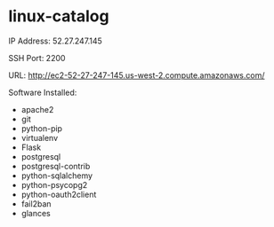 # linux-catalog

IP Address: 52.27.247.145

SSH Port: 2200

URL: http://ec2-52-27-247-145.us-west-2.compute.amazonaws.com/

Software Installed:
- apache2
- git
- python-pip
- virtualenv
- Flask
- postgresql
- postgresql-contrib
- python-sqlalchemy
- python-psycopg2
- python-oauth2client
- fail2ban
- glances


